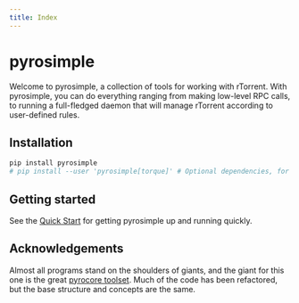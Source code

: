 ```yaml
---
title: Index
---
```


# pyrosimple

Welcome to pyrosimple, a collection of tools for working with rTorrent. With pyrosimple,
you can do everything ranging from making low-level RPC calls, to running a full-fledged daemon that
will manage rTorrent according to user-defined rules.

## Installation

```bash
pip install pyrosimple
# pip install --user 'pyrosimple[torque]' # Optional dependencies, for advanced features
```

## Getting started

See the [Quick Start](quickstart.md) for getting pyrosimple up and running quickly.

## Acknowledgements

Almost all programs stand on the shoulders of giants, and the giant for this one is the great [pyrocore toolset](https://github.com/pyroscope/pyrocore).
Much of the code has been refactored, but the base structure and concepts are the same.
